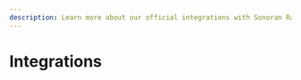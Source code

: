 ```yaml
---
description: Learn more about our official integrations with Sonoran Radio!
---
```


# Integrations

